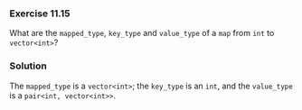 ### Exercise 11.15

What are the `mapped_type`, `key_type` and `value_type` of a `map` from `int` to
`vector<int>`?

### Solution

The `mapped_type` is a `vector<int>`; the `key_type` is an `int`, and the
`value_type` is a `pair<int, vector<int>>`.
